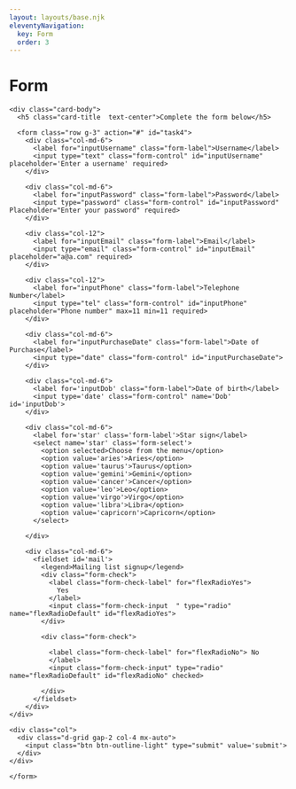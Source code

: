 ```yaml
---
layout: layouts/base.njk
eleventyNavigation:
  key: Form
  order: 3
---
```

# Form

<!DOCTYPE html>
<html lang="en">

<head>
  <meta charset="UTF-8">
  <meta http-equiv="X-UA-Compatible" content="IE=edge">
  <meta name="viewport" content="width=device-width, initial-scale=1.0">
  <title>Document</title>
  <link href="https://cdn.jsdelivr.net/npm/bootstrap@5.3.2/dist/css/bootstrap.min.css" rel="stylesheet" integrity="sha384-T3c6CoIi6uLrA9TneNEoa7RxnatzjcDSCmG1MXxSR1GAsXEV/Dwwykc2MPK8M2HN" crossorigin="anonymous">
</head>

<body>
  <div class="card text-bg-primary mb-3" style="max-width: 50rem;">

    <div class="card-body">
      <h5 class="card-title  text-center">Complete the form below</h5>

      <form class="row g-3" action="#" id="task4">
        <div class="col-md-6">
          <label for="inputUsername" class="form-label">Username</label>
          <input type="text" class="form-control" id="inputUsername" placeholder='Enter a username' required>
        </div>

        <div class="col-md-6">
          <label for="inputPassword" class="form-label">Password</label>
          <input type="password" class="form-control" id="inputPassword" Placeholder="Enter your password" required>
        </div>

        <div class="col-12">
          <label for="inputEmail" class="form-label">Email</label>
          <input type="email" class="form-control" id="inputEmail" placeholder="a@a.com" required>
        </div>

        <div class="col-12">
          <label for="inputPhone" class="form-label">Telephone Number</label>
          <input type="tel" class="form-control" id="inputPhone" placeholder="Phone number" max=11 min=11 required>
        </div>

        <div class="col-md-6">
          <label for="inputPurchaseDate" class="form-label">Date of Purchase</label>
          <input type="date" class="form-control" id="inputPurchaseDate">
        </div>

        <div class="col-md-6">
          <label for='inputDob' class="form-label">Date of birth</label>
          <input type='date' class="form-control" name='Dob' id='inputDob'>
        </div>

        <div class="col-md-6">
          <label for='star' class='form-label'>Star sign</label>
          <select name='star' class='form-select'>
            <option selected>Choose from the menu</option>
            <option value='aries'>Aries</option>
            <option value='taurus'>Taurus</option>
            <option value='gemini'>Gemini</option>
            <option value='cancer'>Cancer</option>
            <option value='leo'>Leo</option>
            <option value='virgo'>Virgo</option>
            <option value='libra'>Libra</option>
            <option value='capricorn'>Capricorn</option>
          </select>

        </div>

        <div class="col-md-6">
          <fieldset id='mail'>
            <legend>Mailing list signup</legend>
            <div class="form-check">
              <label class="form-check-label" for="flexRadioYes">
                Yes
              </label>
              <input class="form-check-input  " type="radio" name="flexRadioDefault" id="flexRadioYes">
            </div>

            <div class="form-check">

              <label class="form-check-label" for="flexRadioNo"> No
              </label>
              <input class="form-check-input" type="radio" name="flexRadioDefault" id="flexRadioNo" checked>

            </div>
          </fieldset>
        </div>
    </div>

    <div class="col">
      <div class="d-grid gap-2 col-4 mx-auto">
        <input class="btn btn-outline-light" type="submit" value='submit'>
      </div>
    </div>

    </form>
  </div>
  </div>

  <script>
    const task4Form = document.getElementById('task4')
    task4Form.addEventListener('submit', (e) => {
      e.preventDefault();
      const formElements = task4Form.elements;
      const inputs = {};
      for (let i = 0; i < 9; i++) {
        if (formElements[i].type !== 'radio') {
          if (formElements[i].type === 'fieldset') {
            // Put the value of the checked radio button
            inputs.mail = formElements['mail'].value;
          } else {
            inputs[formElements[i].name] = formElements[i].value;
            // Resets the form inputs
            formElements[i].value = formElements[i].type === 'select-one' ? 'aries' : '';
          }
        } else {
          // Resets the radio buttons
          formElements[i].checked = formElements[i].id === 'no' ? true : false;
        }
      }
      console.log(inputs);
    });
  </script>

  <script src="https://cdn.jsdelivr.net/npm/bootstrap@5.3.2/dist/js/bootstrap.bundle.min.js" integrity="sha384-C6RzsynM9kWDrMNeT87bh95OGNyZPhcTNXj1NW7RuBCsyN/o0jlpcV8Qyq46cDfL" crossorigin="anonymous"></script>
</body>

</html>

